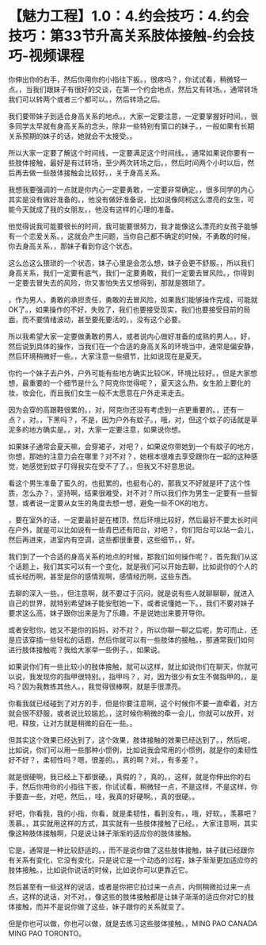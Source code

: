 # 【魅力工程】1.0：4.约会技巧：4.约会技巧：第33节升高关系肢体接触-约会技巧-视频课程

你伸出你的右手，然后你用你的小指往下扳。，很疼吗？，你试试看，稍微轻一点。，当我们跟妹子有很好的交谈，在第一个约会地点，然后又有转场。，通常转场我们可以转两个或者三个都可以。，然后转场之后。

我们要带妹子到适合身高关系的地点。，大家一定要注意，一定要掌握好时间。，很多同学太早就有身高关系的念头，除非一些特别有窗口的妹子。，一般如果有长期关系预期的妹子的话，她就会不太接受。。

所以大家一定要了解这个时间线，一定要满足这个时间线。，通常如果说你要有一些肢体接触，最好是有过转场，至少两次转场之后。，然后时间两个小时以后，然后再去做一些肢体接触会比较好。，关于身高关系。

我想我要强调的一点就是你内心一定要勇敢，一定要非常确定。，很多同学的内心其实是没有做好准备的。，他没有做好准备说，比如说像阿柯这么漂亮的女生，可能今天就成了我的女朋友。，他没有这样的心理的准备。

他觉得说我可能要很长的时间，我可能要很努力，我才能像这么漂亮的女孩子能够有一个恋爱关系。，这就会产生问题，当你自己都不确定的时候，不勇敢的时候，你去身高关系，，那妹子看到你这个状态。

这么怂这么猥琐的一个状态，妹子心里是会怎么想，妹子会更不舒服。，所以我们身高关系，我们一定要有底气，我们一定要勇敢，我们一定要去冒风险。，你得到一定要去冒失去的风险，你又害怕失去又想得到，那就是猥琐了。

，作为男人，勇敢的承担责任，勇敢的去冒风险，如果我们能够操作完成，可能就OK了。，如果操作的不好，失败了，我们也要接受现实，我们也要接受目前的局面，而不要情绪波动，甚至要死要活的。，没有这个必要。

所以我希望大家一定要做勇敢的男人，或者说内心做好准备的成熟的男人。，好，然后说到具体的操作，当我们在一个合适的身高关系的环境当中，通常是偏安静，然后环境稍微好一些。，大家注意一些细节，比如说现在是夏天。

你约一个妹子去户外，户外可能有些地方确实比较OK，环境比较好。，但是大家想想，最重要的一个细节是什么？阿克你觉得呢？，夏天这么热，女生脸上要化的妆，妆会化，而且我们女生一般不太愿意在户外走来走去。

因为会穿的高跟鞋很累的。，对，阿克你还没有考虑到一点更重要的。，还有一点？，对。，下黑吗？，不是，因为户外有蚊子。，哦，对，但这个蚊子的话就是草泥多的地方确实是。，对，大家一定要注意，如果说你想。

如果妹子通常会夏天嘛，会穿裙子，对吧？，如果说你带她到一个有蚊子的地方，你想，那她的注意力会在哪里？对不对？，她根本很难去享受跟你在一起的这种感觉，她感觉到蚊子叮得我实在受不了了。，但我又不好意思说。

看这个男生准备了蛮久的，也挺累的，也挺有心的，那我又不好就是坏了这个性质，怎么办？，坚持啊，结果很难受，对不对？所以我们作为男生一定要有一些智慧，或者说一定要从女生的角度去想一想，避免一些不OK的地方。

，要在室外的话，一定要最好是在楼顶，然后环境比较好，然后最好不要太长时间在户外，就是可以比如说有一些青巴还有阳台，对吧？，你们阳台可以站一会儿，然后再进来，进室内有空调，这些都很重要，这些细节。，好。

我们到了一个合适的身高关系的地点的时候，那我们如何操作呢？，首先我们从这个话题上，我们其实可以有一个变化，就是我们可以开始去聊，比如说你的个人的成长经历啊，甚至是你的感情观啊，感情经历啊，这些东西。

去聊的深入一些。，但注意啊，就不要过于沉闷，就是说有些人就聊聊聊，就进入自己的世界，就特别希望妹子能安慰她一下，或者说懂她一下。，我们不要对妹子要求这么高，妹子跟你出来是为了乐趣，不是说她出来要开导你。

或者安慰你，她又不是你的妈妈，对不对？，所以你聊一聊之后呢，势可而止，还是应该穿插一些轻松的话题，然后你就可以有一些肢体的接触。，那通常我们如何进行肢体接触呢？我给大家举一些例子。，如果说。

如果说你们有一些比较小的肢体接触，就可以这样，就比如说你们在聊天，你就可以说，我发现你的指甲很特别。，指甲吗？，对，因为很少有女生不做指甲的。，是吗？因为我教练其他人。，我觉得很棒啊，就是手很漂亮。

你看我就已经碰到了对方的手，但是你要注意啊，这个时候你不要一直牵着，对方就会很不舒服，或者说比较尴尬。，这时候你稍微的牵一会儿，你就可以放开，对吧，释放，让对方就是稍微的自在一些。。

但其实这个效果已经达到了，这个效果，肢体接触的效果已经达到了。，然后呢，比如说，你们可以用一些那种小惯例，比如说我会常用的小惯例，就是你的柔韧性好不好？，柔韧性吗？嗯，很差的。，真的啊？对。，有多差？。

就是很硬啊，我已经上下都很硬。，真假的？，真的。，这样，就是你伸出你的右手，然后你用你的小指往下扳，你试试看，稍微轻一点，不是这样，不是这样，你手要直一些，对吧，然后。，哇，我真的好硬啊。，真的很硬。。

好吧，你看我，我的小指，你看，就是柔韧性，看到没有。，哦，好软。，羡慕吧？羡慕。，其实就用这样的方式，其实就有一些肢体接触了已经。，大家注意啊，其实像这种肢体接触啊，只是说让妹子渐渐的适应你的肢体接触。

它是，通常是一种比较舒适的。，而不是说你做了这些肢体接触，妹子就已经跟你有关系有变化，它没有变化，只是说它是一个动态的过程，妹子渐渐更加适应你的肢体接触。，比如说你说话的时候，比如说你可以更靠近它。

然后甚至有一些这样的说话，或者是你把它拉过来一点点，内侧稍微拉过来一点点，这样的说话，对不对。，像这些的肢体接触都是让妹子渐渐的适应你对它的肢体接触，而并不是说你做了这些，妹子跟你的关系就变了。

但是你也可以做，你也可以做，就是去练习这些肢体接触。，MING PAO CANADA MING PAO TORONTO。